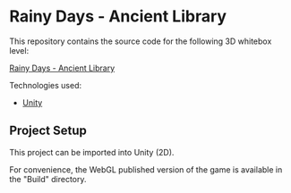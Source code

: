 # Rainy Days - Ancient Library

This repository contains the source code for the following 3D whitebox level:

[Rainy Days - Ancient Library](https://play.unity.com/mg/other/rainy-days-ancient-library)

Technologies used:
* [Unity](https://unity.com)

## Project Setup

This project can be imported into Unity (2D).

For convenience, the WebGL published version of the game is available in the "Build" directory.

